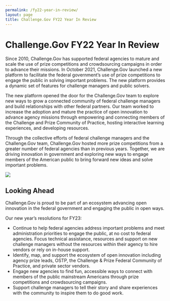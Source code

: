 ```yaml
---
permalink: /fy22-year-in-review/
layout: page
title: Challenge.Gov FY22 Year In Review
---
```


<h1 class="text-center mb-6 font-weight-bold">Challenge.Gov FY22 Year In Review</h1>
<div class="row">
  <div>
<p>Since 2010, Challenge.Gov has supported federal agencies to mature and scale the use of prize competitions and crowdsourcing campaigns in order to advance their missions. In October 2021, Challenge.Gov launched a new platform to facilitate the federal government’s use of prize competitions to engage the public in solving important problems. The new platform provides a dynamic set of features for challenge managers and public solvers.</p>

<p>The new platform opened the door for the Challenge.Gov team to explore new ways to grow a connected community of federal challenge managers and build relationships with other federal partners. Our team worked to increase the adoption and mature the practice of open innovation to advance agency missions through empowering and connecting members of the Challenge and Prize Community of Practice, hosting interactive learning experiences, and developing resources. </p>

<p>Through the collective efforts of federal challenge managers and the Challenge.Gov team, Challenge.Gov hosted more prize competitions from a greater number of federal agencies than in previous years. Together, we are driving innovation in government and exploring new ways to engage members of the American public to bring forward new ideas and solve important problems.</p>

<img src="{{ site.baseurl }}/assets/images/challenge-gov-fy22-year-in-review-infographic.jpg">
    
<h2>Looking Ahead</h2>
<p>Challenge.Gov is proud to be part of an ecosystem advancing open innovation in the federal government and engaging the public in open ways.</p> 

Our new year’s resolutions for FY23:
<ul>
  <li>Continue to help federal agencies address important problems and meet administration priorities to engage the public, at no cost to federal agencies.
Focus technical assistance, resources and support on new challenge managers without the resources within their agency to hire vendors or rely on in-house support.</li>
<li>Identify, map, and support the ecosystem of open innovation including agency prize leads, OSTP, the Challenge & Prize Federal Community of Practice, and private sector vendors.</li>
<li>Engage new agencies to find fun, accessible ways to connect with members of the public mainstream Americans through prize competitions and crowdsourcing campaigns.</li>
<li>Support challenge managers to tell their story and share experiences with the community to inspire them to do good work.</li>
  </ul>
  </div>
  </div>
